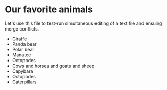 # Our favorite animals

Let's use this file to test-run simultaneous editing of a text file and ensuing merge conflicts.

- Giraffe
- Panda bear
- Polar bear
- Manatee
- Octopodes
- Cows and horses and goats and sheep
- Capybara
- Octopodes
- Caterpillars
